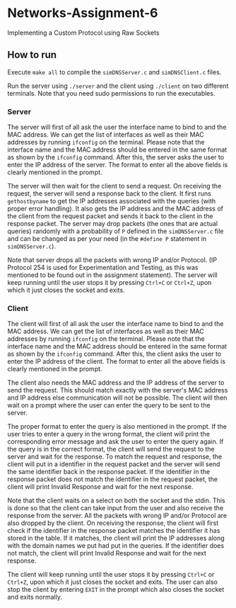 # Networks-Assignment-6

Implementing a Custom Protocol using Raw Sockets

## How to run

Execute `make all` to compile the `simDNSServer.c` and `simDNSClient.c` files.

Run the server using `./server` and the client using `./client` on two different terminals. Note that you need sudo permissions to run the executables.

### Server

The server will first of all ask the user the interface name to bind to and the MAC address. We can get the list of interfaces as well as their MAC addresses by running `ifconfig` on the terminal. Please note that the interface name and the MAC address should be entered in the same format as shown by the `ifconfig` command. After this, the server asks the user to enter the IP address of the server. The format to enter all the above fields is clearly mentioned in the prompt.

The server will then wait for the client to send a request. On receiving the request, the server will send a response back to the client. It first runs `gethostbyname` to get the IP addresses associated with the queries (with proper error handling). It also gets the IP address and the MAC address of the client from the request packet and sends it back to the client in the response packet. The server may drop packets (the ones that are actual queries) randomly with a probability of `P` defined in the `simDNSServer.c` file and can be changed as per your need (in the `#define P` statement in `simDNSServer.c`).

Note that server drops all the packets with wrong IP and/or Protocol. (IP Protocol 254 is used for Experimentation and Testing, as this was mentioned to be found out in the assignment statement). The server will keep running until the user stops it by pressing `Ctrl+C` or `Ctrl+Z`, upon which it just closes the socket and exits.

### Client

The client will first of all ask the user the interface name to bind to and the MAC address. We can get the list of interfaces as well as their MAC addresses by running `ifconfig` on the terminal. Please note that the interface name and the MAC address should be entered in the same format as shown by the `ifconfig` command. After this, the client asks the user to enter the IP address of the client. The format to enter all the above fields is clearly mentioned in the prompt.

The client also needs the MAC address and the IP address of the server to send the request. This should match exactly with the server's MAC address and IP address else communication will not be possible. The client will then wait on a prompt where the user can enter the query to be sent to the server.

The proper format to enter the query is also mentioned in the prompt. If the user tries to enter a query in the wrong format, the client will print the corresponding error message and ask the user to enter the query again. If the query is in the correct format, the client will send the request to the server and wait for the response. To match the request and response, the client will put in a identifier in the request packet and the server will send the same identifier back in the response packet. If the identifier in the response packet does not match the identifier in the request packet, the client will print Invalid Response and wait for the next response.

Note that the client waits on a select on both the socket and the stdin. This is done so that the client can take input from the user and also receive the response from the server. All the packets with wrong IP and/or Protocol are also dropped by the client. On receiving the response, the client will first check if the identifier in the response packet matches the identifier it has stored in the table. If it matches, the client will print the IP addresses along with the domain names we put had put in the queries. If the identifier does not match, the client will print Invalid Response and wait for the next response.

The client will keep running until the user stops it by pressing `Ctrl+C` or `Ctrl+Z`, upon which it just closes the socket and exits. The user can also stop the client by entering `EXIT` in the prompt which also closes the socket and exits normally.
